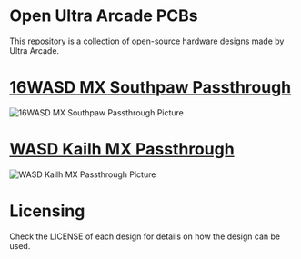 # Open Ultra Arcade PCBs

This repository is a collection of open-source hardware designs made by Ultra Arcade.

# [16WASD MX Southpaw Passthrough](/16WASD%20MX%20Southpaw%20Passthrough)

![16WASD MX Southpaw Passthrough Picture](/16WASD%20MX%20Southpaw%20Passthrough/Assets/PCBPic2.png)

# [WASD Kailh MX Passthrough](/WASD%20Kailh%20MX%20Passthrough)

![WASD Kailh MX Passthrough Picture](/WASD%20Kailh%20MX%20Passthrough/Assets/PCBPic2.png)

# Licensing

Check the LICENSE of each design for details on how the design can be used.